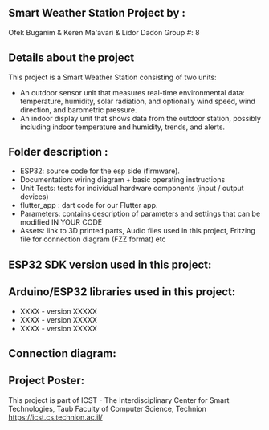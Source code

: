 ## Smart Weather Station Project by :  
Ofek Buganim & Keren Ma'avari & Lidor Dadon
Group #: 8

## Details about the project
This project is a Smart Weather Station consisting of two units:
- An outdoor sensor unit that measures real-time environmental data: temperature, humidity, solar radiation, and optionally wind speed, wind direction, and barometric pressure.
- An indoor display unit that shows data from the outdoor station, possibly including indoor temperature and humidity, trends, and alerts.
 
## Folder description :
* ESP32: source code for the esp side (firmware).
* Documentation: wiring diagram + basic operating instructions
* Unit Tests: tests for individual hardware components (input / output devices)
* flutter_app : dart code for our Flutter app.
* Parameters: contains description of parameters and settings that can be modified IN YOUR CODE
* Assets: link to 3D printed parts, Audio files used in this project, Fritzing file for connection diagram (FZZ format) etc

## ESP32 SDK version used in this project: 

## Arduino/ESP32 libraries used in this project:
* XXXX - version XXXXX
* XXXX - version XXXXX
* XXXX - version XXXXX

## Connection diagram:

## Project Poster:
 
This project is part of ICST - The Interdisciplinary Center for Smart Technologies, Taub Faculty of Computer Science, Technion
https://icst.cs.technion.ac.il/
